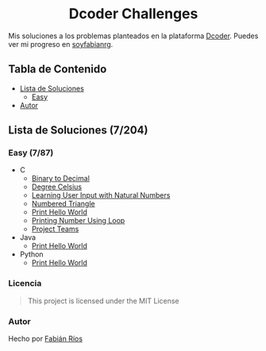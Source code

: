 <h1 align="center" id="title"> Dcoder Challenges </h1>

Mis soluciones a los problemas planteados en la plataforma [Dcoder](https://code.dcoder.tech/). Puedes ver mi progreso en [soyfabianrg](https://code.dcoder.tech/profile/soyfabianrg).

## Tabla de Contenido

- [Lista de Soluciones](#lista-de-soluciones-(7/204))
    - [Easy](#easy-(7/87))
- [Autor](#autor)

## Lista de Soluciones (7/204)

### Easy (7/87)

- C
    - [Binary to Decimal](./Easy/C/Binary-to-Decimal.c)
    - [Degree Celsius](./Easy/C/Degree-Celsius.c)
    - [Learning User Input with Natural Numbers](./Easy/C/Learning-User-Input-with-Natural-Numbers.c)
    - [Numbered Triangle](./Easy/C/Numbered-Triangle.c)
    - [Print Hello World](./Easy/C/Print-Hello-World.c)
    - [Printing Number Using Loop](./Easy/C/Printing-Number-Using-Loop.c)
    - [Project Teams](./Easy/C/Project-Teams.c)
- Java
    - [Print Hello World](./Easy/Java/Print-Hello-World.java)
- Python
    - [Print Hello World](./Easy/Python/Print-Hello-World.py)

### Licencia

> This project is licensed under the MIT License

### Autor
Hecho por [Fabián Ríos](https://www.linkedin.com/in/soyfabianrg/)